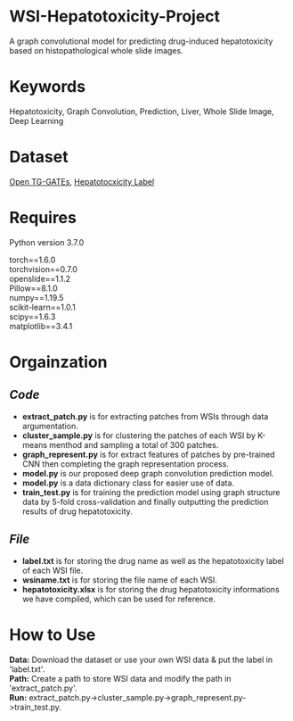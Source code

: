 # WSI-Hepatotoxicity-Project
A graph convolutional model for predicting drug-induced hepatotoxicity based on histopathological whole slide images.


# Keywords
Hepatotoxicity, Graph Convolution, Prediction, Liver, Whole Slide Image, Deep Learning


# Dataset
[Open TG-GATEs](http://togodb.biosciencedbc.jp/togodb/view/open_tggates_pathological_image#en), [Hepatotocxicity Label](https://pubs.acs.org/doi/full/10.1021/tx200148a?casa_token=T5X3K3jwh9oAAAAA%3ACupsGmTKQY9LWO1QhMc-V1uH8jO_FhycViClpeur6OoCSC3Nqy8LgO77J5Pi3sX3PhcNTSXnCKuh-Wcj)


# Requires
  Python version 3.7.0  

  torch==1.6.0  
  torchvision==0.7.0  
  openslide==1.1.2  
  Pillow==8.1.0  
  numpy==1.19.5  
  scikit-learn==1.0.1  
  scipy==1.6.3  
  matplotlib==3.4.1  


# Orgainzation
## *Code*
* **extract_patch.py** is for extracting patches from WSIs through data argumentation.
* **cluster_sample.py** is for clustering the patches of each WSI by K-means menthod and sampling a total of 300 patches.
* **graph_represent.py** is for extract features of patches by pre-trained CNN then completing the graph representation process.
* **model.py** is our proposed deep graph convolution prediction model.
* **model.py** is a data dictionary class for easier use of data.
* **train_test.py** is for training the prediction model using graph structure data by 5-fold cross-validation and finally outputting the prediction results of drug hepatotoxicity.
## *File*
* **label.txt** is for storing the drug name as well as the hepatotoxicity label of each WSI file.
* **wsiname.txt** is for storing the file name of each WSI.
* **hepatotoxicity.xlsx** is for storing the drug hepatotoxicity informations we have compiled, which can be used for reference.

 
# How to Use
**Data:** Download the dataset or use your own WSI data & put the label in 'label.txt'.  
**Path:** Create a path to store WSI data and modify the path in 'extract_patch.py'.  
**Run:** extract_patch.py->cluster_sample.py->graph_represent.py->train_test.py.  
